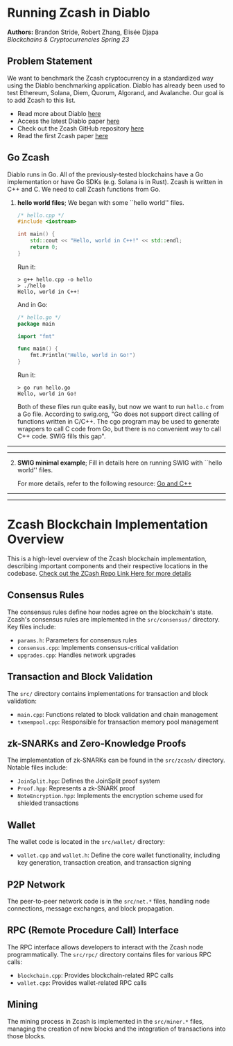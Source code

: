 # Running Zcash in Diablo

**Authors:** Brandon Stride, Robert Zhang, Elisée Djapa<br>
*Blockchains & Cryptocurrencies Spring 23*

## Problem Statement
We want to benchmark the Zcash cryptocurrency in a standardized way using the Diablo benchmarking application. Diablo has already been used to test Ethereum, Solana, Diem, Quorum, Algorand, and Avalanche. Our goal is to add Zcash to this list.

- Read more about Diablo [here](https://diablobench.github.io/)
- Access the latest Diablo paper [here](https://www.researchgate.net/publication/367219444_Diablo_A_Benchmark_Suite_for_Blockchains)
- Check out the Zcash GitHub repository [here](https://github.com/zcash/zcash)
- Read the first Zcash paper [here](http://zerocash-project.org/media/pdf/zerocash-oakland2014.pdf)

## Go Zcash
Diablo runs in Go. All of the previously-tested blockchains have a Go implementation or have Go SDKs (e.g. Solana is in Rust). Zcash is written in C++ and C. We need to call Zcash functions from Go.
1. **hello world files**; We began with some ``hello world'' files.
    ```c++
    /* hello.cpp */
    #include <iostream>

    int main() {
        std::cout << "Hello, world in C++!" << std::endl;
        return 0;
    }
    ```

    Run it:
    ```console
    > g++ hello.cpp -o hello
    > ./hello
    Hello, world in C++!
    ```

    And in Go:
    ```go
    /* hello.go */
    package main

    import "fmt"

    func main() {
        fmt.Println("Hello, world in Go!")
    }
    ```

    Run it:
    ```console
    > go run hello.go
    Hello, world in Go!
    ```

    Both of these files run quite easily, but now we want to run `hello.c` from a Go file. According to swig.org, "Go does not support direct calling of functions written in C/C++. The cgo program may be used to generate wrappers to call C code from Go, but there is no convenient way to call C++ code. SWIG fills this gap".

----
---

2. **SWIG minimal example**; Fill in details here on running SWIG with ``hello world'' files.

    For more details, refer to the following resource: [Go and C++](https://go.dev/doc/go1.2#cgo_and_cpp)

---
---
# Zcash Blockchain Implementation Overview

This is  a high-level overview of the Zcash blockchain implementation, describing important components and their respective locations in the codebase. [Check out the ZCash Repo Link Here for more details](https://github.com/zcash/zcash)

## Consensus Rules

The consensus rules define how nodes agree on the blockchain's state. Zcash's consensus rules are implemented in the `src/consensus/` directory. Key files include:

- `params.h`: Parameters for consensus rules
- `consensus.cpp`: Implements consensus-critical validation
- `upgrades.cpp`: Handles network upgrades

## Transaction and Block Validation

The `src/` directory contains implementations for transaction and block validation:

- `main.cpp`: Functions related to block validation and chain management
- `txmempool.cpp`: Responsible for transaction memory pool management

## zk-SNARKs and Zero-Knowledge Proofs

The implementation of zk-SNARKs can be found in the `src/zcash/` directory. Notable files include:

- `JoinSplit.hpp`: Defines the JoinSplit proof system
- `Proof.hpp`: Represents a zk-SNARK proof
- `NoteEncryption.hpp`: Implements the encryption scheme used for shielded transactions

## Wallet

The wallet code is located in the `src/wallet/` directory:

- `wallet.cpp` and `wallet.h`: Define the core wallet functionality, including key generation, transaction creation, and transaction signing

## P2P Network

The peer-to-peer network code is in the `src/net.*` files, handling node connections, message exchanges, and block propagation.

## RPC (Remote Procedure Call) Interface

The RPC interface allows developers to interact with the Zcash node programmatically. The `src/rpc/` directory contains files for various RPC calls:

- `blockchain.cpp`: Provides blockchain-related RPC calls
- `wallet.cpp`: Provides wallet-related RPC calls

## Mining

The mining process in Zcash is implemented in the `src/miner.*` files, managing the creation of new blocks and the integration of transactions into those blocks.
